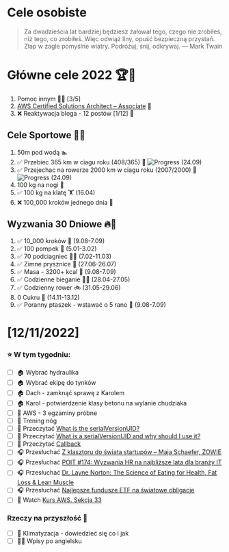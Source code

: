
Cele osobiste
==============
> Za dwadzieścia lat bardziej będziesz żałował tego, czego nie zrobiłeś, niż tego, co zrobiłeś. Więc odwiąż liny, opuść bezpieczną przystań. Złap w żagle pomyślne wiatry. Podróżuj, śnij, odkrywaj.
> — Mark Twain

# Główne cele 2022 🏆🥇
1. Pomoc innym 🧚‍♂️ [3/5]
2. [AWS Certified Solutions Architect – Associate](https://aws.amazon.com/certification/certified-solutions-architect-associate/) 📜
3. ❌ Reaktywacja bloga - 12 postów [1/12] 📝

## Cele Sportowe 💪🥈
1. 50m pod wodą 🏊
2. ✅ Przebiec 365 km w ciagu roku (408/365) 🏃 ![Progress](https://progress-bar.dev/112/) (24.09)
3. ✅ Przejechac na rowerze 2000 km w ciagu roku (2007/2000) 🚴 ![Progress](https://progress-bar.dev/100/) (24.09)
4. 100 kg na nogi 🦵
5. ✅ 100 kg na klatę 🏋️ (16.04)
6. ❌ 100_000 kroków jednego dnia 🚶

## Wyzwania 30 Dniowe 🔥🥉
1. ✅ 10_000 kroków 🦶 (9.08-7.09)
2. ✅ 100 pompek 🙇 (5.01-3.02)
3. ✅ 70 podciagniec 🏋️‍♂️ (7.02-11.03)
4. ✅ Zimne prysznice 🚿 (27.06-26.07)
5. ✅ Masa - 3200+ kcal 🍌 (9.08-7.09)
6. ✅ Codzienne bieganie 🏃‍♀️ (28.04-27.05)
7. ✅ Codzienny rower 🚲 (31.05-29.06)
8. 0 Cukru 🎂 (14.11-13.12)
9. ✅ Poranny ptaszek - wstawać o 5 rano 🌅 (9.08-7.09)

# [12/11/2022]
### ⭐ W tym tygodniu:
- [ ] 🏠 Wybrać hydraulika
- [ ] 🏠 Wybrać ekipę do tynków
- [ ] 🏠 Dach - zamknąć sprawę z Karolem
- [ ] 🏠 Karol - potwierdzenie klasy betonu na wylanie chudziaka
- [ ] 🎥 AWS - 3 egzaminy próbne
- [ ] 🦵 Trening nóg
- [ ] 📗 Przeczytać [What is the serialVersionUID?](https://www.baeldung.com/java-serial-version-uid)
- [ ] 📗 Przeczytać [What is a serialVersionUID and why should I use it?](https://stackoverflow.com/questions/285793/what-is-a-serialversionuid-and-why-should-i-use-it)
- [ ] 📗 Przeczytać [Callback](https://java-design-patterns.com/patterns/callback/#explanation)
- [ ] 🎧 Przesłuchać [Z klasztoru do świata startupów – Maja Schaefer, ZOWIE](https://zaprojektujswojezycie.pl/z-klasztoru-do-swiata-startupow-maja-schaefer-zowie/)
- [ ] 🎧 Przesłuchać [POIT #174: Wyzwania HR na najbliższe lata dla branży IT](https://porozmawiajmyoit.pl/poit-174-wyzwania-hr-na-najblizsze-lata-dla-branzy-it/)
- [ ] 🎧 Przesłuchać [Dr. Layne Norton: The Science of Eating for Health, Fat Loss & Lean Muscle](https://hubermanlab.com/dr-layne-norton-the-science-of-eating-for-health-fat-loss-and-lean-muscle/)
- [ ] 🎧 Przesłuchać [Najlepsze fundusze ETF na światowe obligacje](https://inwestomat.eu/najlepsze-fundusze-etf-na-swiatowe-obligacje/)
- [ ] 🎥 Watch [Kurs AWS. Sekcja 33](https://www.udemy.com/course/aws-certified-solutions-architect-associate-saa-c03/)

### Rzeczy na przyszłość 🏅
- [ ] 🥶 Klimatyzacja - dowiedzieć się co i jak
- [ ] 🧑‍🎓 Wpisy po angielsku
